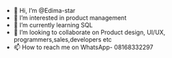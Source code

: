- 👋 Hi, I’m @Edima-star
- 👀 I’m interested in product management 
- 🌱 I’m currently learning SQL
- 💞️ I’m looking to collaborate on Product design, UI/UX, programmers,sales,developers etc
- 📫 How to reach me on WhatsApp- 08168332297

<!---
Edima-star/Edima-star is a ✨ special ✨ repository because its `README.md` (this file) appears on your GitHub profile.
You can click the Preview link to take a look at your changes.
--->
